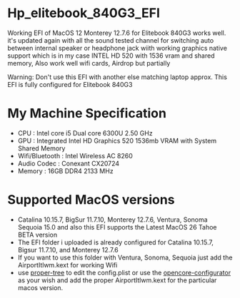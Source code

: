 # Hp_elitebook_840G3_EFI

Working EFI of MacOS 12 Monterey 12.7.6 for Elitebook 840G3 works well. it's updated again with all the sound tested channel for switching auto between internal speaker or headphone jack wiith working graphics native support which is in my case INTEL HD 520 with 1536 vram and shared memory, Also work well wifi cards, Airdrop but partially

Warning: Don't use this EFI with another else matching laptop approx. This EFI is fully configured for Elitebook 840G3

# My Machine Specification
- CPU : Intel core i5 Dual core 6300U 2.50 GHz 
- GPU : Integrated Intel HD Graphics 520 1536mb VRAM with System Shared Memory
- Wifi/Bluetooth : Intel Wireless AC 8260
- Audio Codec : Conexant CX20724
- Memory : 16GB DDR4 2133 MHz

# Supported MacOS versions 
- Catalina 10.15.7, BigSur 11.7.10, Monterey 12.7.6, Ventura, Sonoma Sequoia 15.0 and also this EFI supports the Latest MacOS 26 Tahoe BETA version 
- The EFI folder i uploaded is already configured for Catalina 10.15.7, Bigsur 11.7.10, and Monterey 12.7.6 
- If you want to use this folder with Ventura, Sonoma, Sequoia just add the AirportItlwm.kext for working Wifi
- use [proper-tree](https://https://github.com/corpnewt/ProperTree) to edit the config.plist or use the [opencore-configurator](https://github.com/notiflux/OpenCore-Configurator) as your wish and add the proper AirportItlwm.kext for the particular macos version. 
